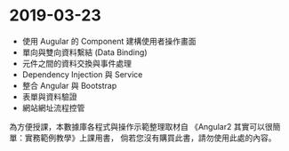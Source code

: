 # 2019-03-23
- 使用 Augular 的 Component 建構使用者操作畫面
- 單向與雙向資料繫結 (Data Binding)
- 元件之間的資料交換與事件處理
- Dependency Injection 與 Service
- 整合 Angular 與 Bootstrap
- 表單與資料驗證
- 網站網址流程控管

為方便授課，本數據庫各程式與操作示範整理取材自
《Angular2 其實可以很簡單：實務範例教學》上課用書，
倘若您沒有購買此書，請勿使用此處的內容。

